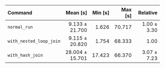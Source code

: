 | Command | Mean [s] | Min [s] | Max [s] | Relative |
|:---|---:|---:|---:|---:|
| `normal_run` | 9.133 ± 21.700 | 1.626 | 70.717 | 1.00 ± 3.30 |
| `with_nested_loop_join` | 9.115 ± 20.820 | 1.754 | 68.333 | 1.00 |
| `with_hash_join` | 28.004 ± 15.701 | 17.423 | 66.370 | 3.07 ± 7.23 |
